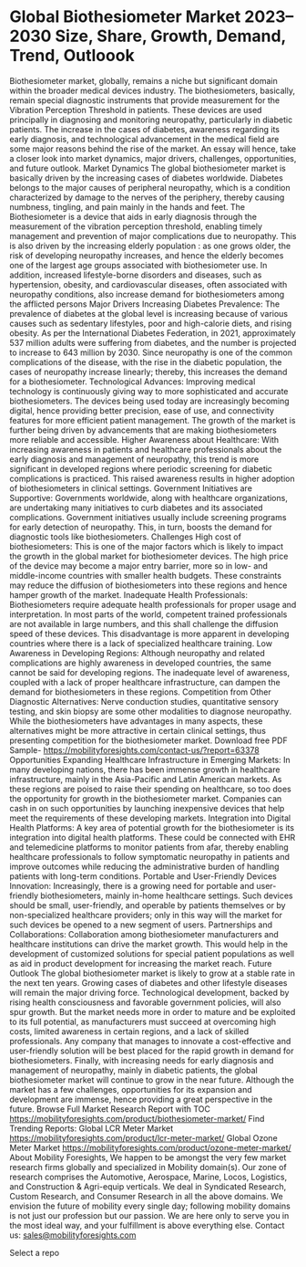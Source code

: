 # Global Biothesiometer Market 2023–2030 Size, Share, Growth, Demand, Trend, Outloook
Biothesiometer market, globally, remains a niche but significant domain within the broader medical devices industry. The biothesiometers, basically, remain special diagnostic instruments that provide measurement for the Vibration Perception Threshold in patients. These devices are used principally in diagnosing and monitoring neuropathy, particularly in diabetic patients. The increase in the cases of diabetes, awareness regarding its early diagnosis, and technological advancement in the medical field are some major reasons behind the rise of the market. An essay will hence, take a closer look into market dynamics, major drivers, challenges, opportunities, and future outlook.
Market Dynamics
The global biothesiometer market is basically driven by the increasing cases of diabetes worldwide. Diabetes belongs to the major causes of peripheral neuropathy, which is a condition characterized by damage to the nerves of the periphery, thereby causing numbness, tingling, and pain mainly in the hands and feet. The Biothesiometer is a device that aids in early diagnosis through the measurement of the vibration perception threshold, enabling timely management and prevention of major complications due to neuropathy.
This is also driven by the increasing elderly population : as one grows older, the risk of developing neuropathy increases, and hence the elderly becomes one of the largest age groups associated with biothesiometer use. In addition, increased lifestyle-borne disorders and diseases, such as hypertension, obesity, and cardiovascular diseases, often associated with neuropathy conditions, also increase demand for biothesiometers among the afflicted persons 
Major Drivers
Increasing Diabetes Prevalence: The prevalence of diabetes at the global level is increasing because of various causes such as sedentary lifestyles, poor and high-calorie diets, and rising obesity. As per the International Diabetes Federation, in 2021, approximately 537 million adults were suffering from diabetes, and the number is projected to increase to 643 million by 2030. Since neuropathy is one of the common complications of the disease, with the rise in the diabetic population, the cases of neuropathy increase linearly; thereby, this increases the demand for a biothesiometer.
Technological Advances: Improving medical technology is continuously giving way to more sophisticated and accurate biothesiometers. The devices being used today are increasingly becoming digital, hence providing better precision, ease of use, and connectivity features for more efficient patient management. The growth of the market is further being driven by advancements that are making biothesiometers more reliable and accessible.
Higher Awareness about Healthcare: With increasing awareness in patients and healthcare professionals about the early diagnosis and management of neuropathy, this trend is more significant in developed regions where periodic screening for diabetic complications is practiced. This raised awareness results in higher adoption of biothesiometers in clinical settings.
Government Initiatives are Supportive: Governments worldwide, along with healthcare organizations, are undertaking many initiatives to curb diabetes and its associated complications. Government initiatives usually include screening programs for early detection of neuropathy. This, in turn, boosts the demand for diagnostic tools like biothesiometers.
Challenges
High cost of biothesiometers: This is one of the major factors which is likely to impact the growth in the global market for biothesiometer devices. The high price of the device may become a major entry barrier, more so in low- and middle-income countries with smaller health budgets. These constraints may reduce the diffusion of biothesiometers into these regions and hence hamper growth of the market.
Inadequate Health Professionals: Biothesiometers require adequate health professionals for proper usage and interpretation. In most parts of the world, competent trained professionals are not available in large numbers, and this shall challenge the diffusion speed of these devices. This disadvantage is more apparent in developing countries where there is a lack of specialized healthcare training.
Low Awareness in Developing Regions: Although neuropathy and related complications are highly awareness in developed countries, the same cannot be said for developing regions. The inadequate level of awareness, coupled with a lack of proper healthcare infrastructure, can dampen the demand for biothesiometers in these regions.
Competition from Other Diagnostic Alternatives: Nerve conduction studies, quantitative sensory testing, and skin biopsy are some other modalities to diagnose neuropathy. While the biothesiometers have advantages in many aspects, these alternatives might be more attractive in certain clinical settings, thus presenting competition for the biothesiometer market.
Download free PDF Sample- https://mobilityforesights.com/contact-us/?report=63378
Opportunities
Expanding Healthcare Infrastructure in Emerging Markets: In many developing nations, there has been immense growth in healthcare infrastructure, mainly in the Asia-Pacific and Latin American markets. As these regions are poised to raise their spending on healthcare, so too does the opportunity for growth in the biothesiometer market. Companies can cash in on such opportunities by launching inexpensive devices that help meet the requirements of these developing markets.
Integration into Digital Health Platforms: A key area of potential growth for the biothesiometer is its integration into digital health platforms. These could be connected with EHR and telemedicine platforms to monitor patients from afar, thereby enabling healthcare professionals to follow symptomatic neuropathy in patients and improve outcomes while reducing the administrative burden of handling patients with long-term conditions.
Portable and User-Friendly Devices Innovation: Increasingly, there is a growing need for portable and user-friendly biothesiometers, mainly in-home healthcare settings. Such devices should be small, user-friendly, and operable by patients themselves or by non-specialized healthcare providers; only in this way will the market for such devices be opened to a new segment of users.
Partnerships and Collaborations: Collaboration among biothesiometer manufacturers and healthcare institutions can drive the market growth. This would help in the development of customized solutions for special patient populations as well as aid in product development for increasing the market reach.
Future Outlook
The global biothesiometer market is likely to grow at a stable rate in the next ten years. Growing cases of diabetes and other lifestyle diseases will remain the major driving force. Technological development, backed by rising health consciousness and favorable government policies, will also spur growth.
But the market needs more in order to mature and be exploited to its full potential, as manufacturers must succeed at overcoming high costs, limited awareness in certain regions, and a lack of skilled professionals. Any company that manages to innovate a cost-effective and user-friendly solution will be best placed for the rapid growth in demand for biothesiometers.
Finally, with increasing needs for early diagnosis and management of neuropathy, mainly in diabetic patients, the global biothesiometer market will continue to grow in the near future. Although the market has a few challenges, opportunities for its expansion and development are immense, hence providing a great perspective in the future.
Browse Full Market Research Report with TOC https://mobilityforesights.com/product/biothesiometer-market/
Find Trending Reports:
Global LCR Meter Market https://mobilityforesights.com/product/lcr-meter-market/
Global Ozone Meter Market https://mobilityforesights.com/product/ozone-meter-market/
About Mobility Foresights,
We happen to be amongst the very few market research firms globally and specialized in Mobility domain(s). Our zone of research comprises the Automotive, Aerospace, Marine, Locos, Logistics, and Construction & Agri-equip verticals. We deal in Syndicated Research, Custom Research, and Consumer Research in all the above domains.
We envision the future of mobility every single day; following mobility domains is not just our profession but our passion. We are here only to serve you in the most ideal way, and your fulfillment is above everything else. Contact us: sales@mobilityforesights.com

Select a repo

